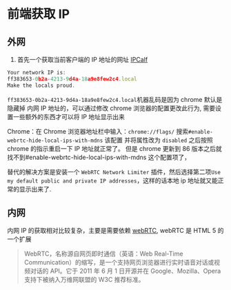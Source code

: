 # 前端获取 IP

## 外网

1. 首先一个获取当前客户端的 IP 地址的网址 [IPCalf](http://net.ipcalf.com/)

```javascript
Your network IP is:
ff383653-0b2a-4213-9d4a-18a9e8few2c4.local
Make the locals proud.
```

`ff383653-0b2a-4213-9d4a-18a9e8few2c4.local`机器乱码是因为 chrome 默认是隐藏掉 内网 IP 地址的，可以通过修改 chrome 浏览器的配置更改此行为, 需要设置一些额外的东西才可以将 IP 地址显示出来

Chrome：在 Chrome 浏览器地址栏中输入：`chrome://flags/`
搜索`#enable-webrtc-hide-local-ips-with-mdns` 该配置 并将属性改为 `disabled`
之后按照 chrome 的指示重启一下 IP 地址就正常了。
但是 chrome 更新到 86 版本之后就找不到#enable-webrtc-hide-local-ips-with-mdns 这个配置项了，

替代的解决方案是安装一个 `WebRTC Network Limiter` 插件，然后选择第二项`Use my default public and private IP addresses`，这样的话本地 ip 地址就又能正常的显示出来了.

## 内网

内网 IP 的获取相对比较复杂，主要是需要依赖 [webRTC](https://developer.mozilla.org/zh-CN/docs/Web/API/RTCPeerConnection), webRTC 是 HTML 5 的一个扩展

> WebRTC，名称源自网页即时通信（英语：Web Real-Time Communication）的缩写，是一个支持网页浏览器进行实时语音对话或视频对话的 API。它于 2011 年 6 月 1 日开源并在 Google、Mozilla、Opera 支持下被纳入万维网联盟的 W3C 推荐标准。

